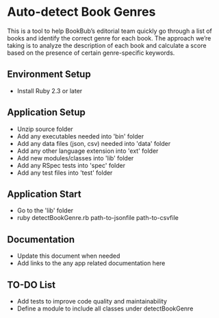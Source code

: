 # Auto-detect Book Genres

This is a tool to help BookBub’s editorial team quickly go through a list
of books and identify the correct genre for each book. The approach we’re
taking is to analyze the description of each book and calculate a score
based on the presence of certain genre-specific keywords.

## Environment Setup
* Install Ruby 2.3 or later

## Application Setup
* Unzip source folder
* Add any executables needed into 'bin' folder
* Add any data files (json, csv) needed into 'data' folder
* Add any other language extension into 'ext' folder
* Add new modules/classes into 'lib' folder
* Add any RSpec tests into 'spec' folder
* Add any test files into 'test' folder

## Application Start
* Go to the 'lib' folder
* ruby detectBookGenre.rb path-to-jsonfile path-to-csvfile

## Documentation
* Update this document when needed
* Add links to the any app related documentation here

## TO-DO List
* Add tests to improve code quality and maintainability
* Define a module to include all classes under detectBookGenre
